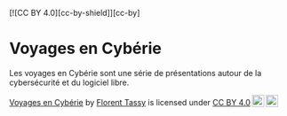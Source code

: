 [![CC BY 4.0][cc-by-shield]][cc-by]
# Voyages en Cybérie

Les voyages en Cybérie sont une série de présentations autour de la cybersécurité et du logiciel libre.

 <p xmlns:cc="http://creativecommons.org/ns#" xmlns:dct="http://purl.org/dc/terms/"><a property="dct:title" rel="cc:attributionURL" href="https://github.com/ftassy/Voyages-en-Cyberie">Voyages en Cybérie</a> by <a rel="cc:attributionURL dct:creator" property="cc:attributionName" href="https://github.com/ftassy/">Florent Tassy</a> is licensed under <a href="http://creativecommons.org/licenses/by/4.0/?ref=chooser-v1" target="_blank" rel="license noopener noreferrer" style="display:inline-block;">CC BY 4.0<img style="height:22px!important;margin-left:3px;vertical-align:text-bottom;" src="https://mirrors.creativecommons.org/presskit/icons/cc.svg?ref=chooser-v1"><img style="height:22px!important;margin-left:3px;vertical-align:text-bottom;" src="https://mirrors.creativecommons.org/presskit/icons/by.svg?ref=chooser-v1"></a></p> 
